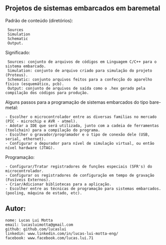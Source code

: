 Projetos de sistemas embarcados em baremetal
-------------------------------------------------------------

Padrão de conteúdo (diretórios):

     Sources
     Simulation
     Schematic
     Output.

Significado:

     Sources: conjunto de arquivos de códigos em Linguagem C/C++ para o sistema embarcado.
     Simulation: conjunto de arquivo criado para simulação do projeto (Proteus).
     Schematic: conjunto arquivos feitos para a confecção do aparelho físico (esquemático, pcb).
     Output: conjunto de arquivos de saída como o .hex gerado pela compilação dos códigos para produção.
      
Alguns passos para a programação de sistemas embarcados do tipo bare-metal:

    - Escolher o microcontrolador entre as diversas familias no mercado (PIC - microchip e AVR - atmel).
    - Adotar a IDE que será utilizada, junto com a cadeia de ferramentas (toolchain) para a compilação do programa.
    - Escolher o gravador/programador e o tipo de conexão dele (USB, serial, ethernet). 
    - Configurar o depurador para nível de simulação virtual, ou então nível hardware (JTAG).
      
Programação:

    - Configurar/Tratar registradores de funções especiais (SFR's) do microcontrolador.
    - Configurar os registradores de configuração em tempo de gravação (Fusíveis Externos).
    - Criar/Adicionar bibliotecas para a aplicação.
    - Escolher entre as técnicas de programação para sistemas embarcados.(pooling, máquina de estado, etc).
      
Autor:
-------------------------------------------------------------

    nome: Lucas Lui Motta
    email: lucasluimotta@gmail.com
    github: github.com/lucaslui
    linkedin: www.linkedin.com/in/lucas-lui-motta-eng/
    facebook: www.facebook.com/lucas.lui.71
